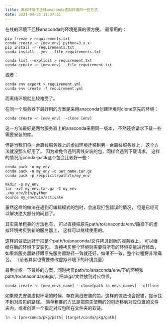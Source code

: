 ```yaml
---
title: 离线环境下迁移anaconda虚拟环境的一些方法
date: 2021-04-25 11:37:31
---
```


在线的环境下迁移anaconda的环境是真的很方便。
最常用的：
```shell
pip freeze > requirements.txt
conda create -n [new_env] python=3.x.x
pip install -r requirements.txt
conda install --yes --file requirements.txt
```

```shell
conda list --explicit > requirement.txt
conda create -n [new_env] --file requirement.txt
```
或者：
```shell
conda env export > requirement.yml
conda env create -f requirement.yml
```


而离线环境就比较难受了。

在同一个服务器下最好用的方案是采用anaconda创建环境时clone原先的环境：
```shell
conda create -n [new_env] --clone [env]
```
这一方法最好是两台服务器上的anaconda采用同一版本，
不然还会请求下载一些需要安装的库。

但是当我们将一台离线服务器上的虚拟环境迁移到另一台离线服务器上，
这个方法就没那么好用了。
因为难免会遇到离线安装的包，同样会遇到下载请求。
这样的情况用conda-pack这个包会比较好一些：
```shell
conda pack -n my_env
conda pack -n my_env -o out_name.tar.gz
conda pack -p /explicit/path/to/my_env

mkdir -p my_env
tar -xzf my_env.tar.gz -C my_env
./my_env/bin/python
source my_env/bin/activate
```
虽然这样的做法在遇到可编辑模式的包时，会出现打包错误的情况，
但是已经可以解决绝大部分的问题了。

其实简单粗暴的方法也有，
可以直接把原先path/to/anaconda/env/路径下的虚拟环境拷贝到新的服务器上，
这样可以继续使用的。

这样的做法远好于把整个path/to/anaconda/文件拷贝到新的服务器上，
可以继续在新的环境下安装包。
直接拷贝整个环境则需要将所有的环境变量进行修改，
如果新服务器路径跟原先服务器路径一致就还好，如果不一致，整个过程将非常痛苦。
（前者其实也需要修改虚拟环境下的环境变量）


最后介绍一下最终的方案，同时拷贝path/to/anaconda/env/下的环境和path/to/anaconda/pkgs/，把pkgs/文件放到对应位置。
```shell
conda create -n [new_envs_name] --clone[path to envs_names] --offline
```

如果原先安装虚拟环境的时候，存在离线安装的包。这样的做法也会报错，提示找不到对应包的路径。
简单粗暴的方法是把原先使用的的包迁移到对应位置的文件夹内，或者创建一个指定对应包所在文件夹的软链。
```shell
ln -s [pre/conda/pkg/path] [target/conda/pkg/path]
```
